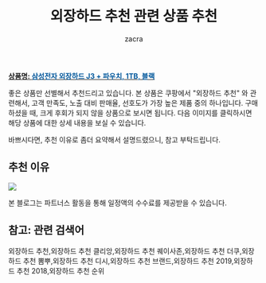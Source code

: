 ﻿---
layout: post
title:  "외장하드 추천 관련 상품 추천"
author: zacra
categories: [ 아이템 ]
tags: [외장하드 추천,외장하드 추천 클리앙,외장하드 추천 퀘이사존,외장하드 추천 더쿠,외장하드 추천 뽐뿌,외장하드 추천 디시,외장하드 추천 브랜드,외장하드 추천 2019,외장하드 추천 2018,외장하드 추천 순위]
image: https://static.coupangcdn.com/image/product/image/vendoritem/2017/12/11/3095674283/d9ecc13b-aa47-4eda-aa1f-0fcaff1b47b7.jpg 
description: "쿠팡에서 외장하드 추천 관련 상품으로 가장 고객 선호도가 높은 제품 중 하나입니다."
---

<a href="https://link.coupang.com/re/AFFSDP?lptag=AF8407795&pageKey=14820708&itemId=61155494&vendorItemId=3095674283&traceid=V0-153-4e912344143c1715"><b>상품명: <font color='#01579B'>삼성전자 외장하드 J3 + 파우치, 1TB, 블랙</font></b></a>

좋은 상품만 선별해서 추천드리고 있습니다.
본 상품은 쿠팡에서 "외장하드 추천" 와 관련해서, 고객 만족도, 노출 대비 판매율, 선호도가 가장 높은 제품 중의 하나입니다.
구매하셨을 때, 크게 후회가 되지 않을 상품으로 보시면 됩니다. 
다음 이미지를 클릭하시면 해당 상품에 대한 상세 내용을 보실 수 있습니다.

바쁘시다면, 추천 이유로 좀더 요약해서 설명드렸으니, 참고 부탁드립니다.

## 추천 이유 

<a href="https://link.coupang.com/re/AFFSDP?lptag=AF8407795&pageKey=14820708&itemId=61155494&vendorItemId=3095674283&traceid=V0-153-4e912344143c1715"><img src="https://thumbnail6.coupangcdn.com/thumbnails/remote/q89/image/retail/images/37008115871535-1fbd1cee-fb86-4849-978c-d5af71421a99.jpg"></a> 

본 블로그는 파트너스 활동을 통해 일정액의 수수료를 제공받을 수 있습니다.

## 참고: 관련 검색어    
외장하드 추천,외장하드 추천 클리앙,외장하드 추천 퀘이사존,외장하드 추천 더쿠,외장하드 추천 뽐뿌,외장하드 추천 디시,외장하드 추천 브랜드,외장하드 추천 2019,외장하드 추천 2018,외장하드 추천 순위